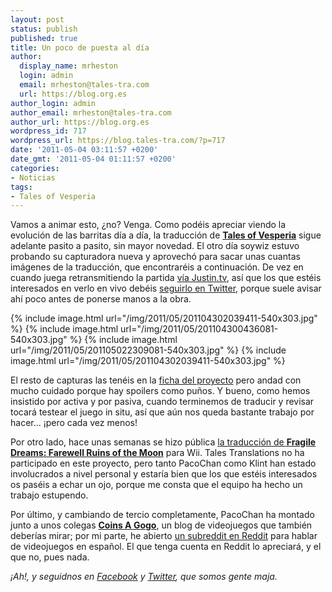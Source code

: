 ```yaml
---
layout: post
status: publish
published: true
title: Un poco de puesta al día
author:
  display_name: mrheston
  login: admin
  email: mrheston@tales-tra.com
  url: https://blog.org.es
author_login: admin
author_email: mrheston@tales-tra.com
author_url: https://blog.org.es
wordpress_id: 717
wordpress_url: https://blog.tales-tra.com/?p=717
date: '2011-05-04 03:11:57 +0200'
date_gmt: '2011-05-04 01:11:57 +0200'
categories:
- Noticias
tags:
- Tales of Vesperia
---
```

Vamos a animar esto, ¿no? Venga. Como podéis apreciar viendo la evolución de las barritas día a día,
la traducción de **[Tales of Vesperia](https://blog.tales-tra.com/proyectos/tales-of-vesperia/)**
sigue adelante pasito a pasito, sin mayor novedad. El otro día soywiz estuvo probando su capturadora nueva y aprovechó
para sacar unas cuantas imágenes de la traducción, que encontraréis a continuación. De vez en cuando juega retransmitiendo
la partida [vía Justin.tv](https://es-es.justin.tv/soywiz/b/285002419), así que los que estéis interesados en verlo en vivo debéis [seguirlo en Twitter](https://twitter.com/wizillo),
porque suele avisar ahí poco antes de ponerse manos a la obra.

{% include image.html url="/img/2011/05/201104302039411-540x303.jpg" %}
{% include image.html url="/img/2011/05/201104300436081-540x303.jpg" %}
{% include image.html url="/img/2011/05/201105022309081-540x303.jpg" %}
{% include image.html url="/img/2011/05/201104302039411-540x303.jpg" %}

El resto de capturas las tenéis en la [ficha del proyecto](/proyectos/tales-of-vesperia/#imagenes)
pero andad con mucho cuidado porque hay spoilers como puños. Y bueno, como hemos insistido por activa y por pasiva,
cuando terminemos de traducir y revisar tocará testear el juego in situ, así que aún nos queda bastante trabajo por hacer... ¡pero cada vez menos!

Por otro lado, hace unas semanas se hizo pública [la traducción de **Fragile Dreams: Farewell Ruins of the Moon**](https://tiovictor.romhackhispano.org/?p=470) para Wii.
Tales Translations no ha participado en este proyecto, pero tanto PacoChan como Klint han estado involucrados a nivel
personal y estaría bien que los que estéis interesados os paséis a echar un ojo, porque me consta que el equipo ha hecho un trabajo estupendo.

Por último, y cambiando de tercio completamente, PacoChan ha montado junto a unos colegas **[Coins A Gogo](https://www.coinsagogo.com)**,
un blog de videojuegos que también deberías mirar; por mi parte, he abierto [un subreddit en Reddit](https://reddit.com/r/videojuegos)
para hablar de videojuegos en español. El que tenga cuenta en Reddit lo apreciará, y el que no, pues nada.

*¡Ah!, y seguidnos en [Facebook](https://facebook.com/talestra) y [Twitter](https://twitter.com/talestra), que somos gente maja.*
